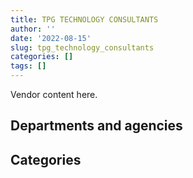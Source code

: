 ```yaml
---
title: TPG TECHNOLOGY CONSULTANTS
author: ''
date: '2022-08-15'
slug: tpg_technology_consultants
categories: []
tags: []
---
```


<script src="/rmarkdown-libs/htmlwidgets/htmlwidgets.js"></script>
<link href="/rmarkdown-libs/datatables-css/datatables-crosstalk.css" rel="stylesheet" />
<script src="/rmarkdown-libs/datatables-binding/datatables.js"></script>
<script src="/rmarkdown-libs/jquery/jquery-3.6.0.min.js"></script>
<link href="/rmarkdown-libs/dt-core-bootstrap/css/dataTables.bootstrap.min.css" rel="stylesheet" />
<link href="/rmarkdown-libs/dt-core-bootstrap/css/dataTables.bootstrap.extra.css" rel="stylesheet" />
<script src="/rmarkdown-libs/dt-core-bootstrap/js/jquery.dataTables.min.js"></script>
<script src="/rmarkdown-libs/dt-core-bootstrap/js/dataTables.bootstrap.min.js"></script>
<link href="/rmarkdown-libs/crosstalk/css/crosstalk.min.css" rel="stylesheet" />
<script src="/rmarkdown-libs/crosstalk/js/crosstalk.min.js"></script>
<script src="/rmarkdown-libs/htmlwidgets/htmlwidgets.js"></script>
<link href="/rmarkdown-libs/datatables-css/datatables-crosstalk.css" rel="stylesheet" />
<script src="/rmarkdown-libs/datatables-binding/datatables.js"></script>
<script src="/rmarkdown-libs/jquery/jquery-3.6.0.min.js"></script>
<link href="/rmarkdown-libs/dt-core-bootstrap/css/dataTables.bootstrap.min.css" rel="stylesheet" />
<link href="/rmarkdown-libs/dt-core-bootstrap/css/dataTables.bootstrap.extra.css" rel="stylesheet" />
<script src="/rmarkdown-libs/dt-core-bootstrap/js/jquery.dataTables.min.js"></script>
<script src="/rmarkdown-libs/dt-core-bootstrap/js/dataTables.bootstrap.min.js"></script>
<link href="/rmarkdown-libs/crosstalk/css/crosstalk.min.css" rel="stylesheet" />
<script src="/rmarkdown-libs/crosstalk/js/crosstalk.min.js"></script>

Vendor content here.

## Departments and agencies

<div id="htmlwidget-1" style="width:100%;height:auto;" class="datatables html-widget"></div>
<script type="application/json" data-for="htmlwidget-1">{"x":{"style":"bootstrap","filter":"none","vertical":false,"data":[["<a href=\"/departments/aandc-aadnc/\">Crown-Indigenous Relations and Northern Affairs Canada<\/a>","<a href=\"/departments/atssc-scdata/\">Administrative Tribunals Support Service of Canada<\/a>","<a href=\"/departments/cbsa-asfc/\">Canada Border Services Agency<\/a>","<a href=\"/departments/cic/\">Immigration, Refugees and Citizenship Canada<\/a>","<a href=\"/departments/cra-arc/\">Canada Revenue Agency<\/a>","<a href=\"/departments/csc-scc/\">Correctional Service of Canada<\/a>","<a href=\"/departments/dfatd-maecd/\">Global Affairs Canada<\/a>","<a href=\"/departments/dnd-mdn/\">National Defence<\/a>","<a href=\"/departments/esdc-edsc/\">Employment and Social Development Canada<\/a>","<a href=\"/departments/ic/\">Innovation, Science and Economic Development Canada<\/a>","<a href=\"/departments/isc-sac/\">Indigenous Services Canada<\/a>","<a href=\"/departments/pwgsc-tpsgc/\">Public Services and Procurement Canada<\/a>","<a href=\"/departments/rcmp-grc/\">Royal Canadian Mounted Police<\/a>","<a href=\"/departments/ssc-spc/\">Shared Services Canada<\/a>","<a href=\"/departments/statcan/\">Statistics Canada<\/a>","<a href=\"/departments/tbs-sct/\">Treasury Board of Canada Secretariat<\/a>","<a href=\"/departments/tc/\">Transport Canada<\/a>","<a href=\"/departments/vac-acc/\">Veterans Affairs Canada<\/a>"],["$    477,416.79",null,"$  4,245,031.46","$     42,920.56","$  3,222,335.08",null,"$    255,711.32","$  1,349,692.48",null,"$    815,600.21",null,"$  3,268,254.25","$     65,555.46","$ 11,807,083.68",null,null,"$    575,890.19","$ 10,522,695.81"],["$    246,800.21","$     44,797.92","$  6,531,500.45","$    337,005.11","$  8,196,876.55",null,"$    224,505.23","$  4,985,951.33",null,"$    726,612.71",null,"$  5,384,959.22","$     28,839.20","$ 19,470,261.12",null,null,"$    170,359.45","$ 10,522,695.81"],[null,"$     58,455.83","$  7,346,977.74","$     36,149.43","$ 10,766,100.81","$     18,161.85","$    275,636.11","$  4,835,550.42",null,"$    722,415.22",null,"$  5,399,712.54","$  2,142,515.62","$ 20,516,665.21","$    103,225.50","$    818,057.46","$     77,005.85","$ 19,435,629.41"],[null,null,"$  8,923,474.71","$    454,310.29","$ 14,878,241.48",null,"$    292,034.52","$  4,822,338.54","$     46,626.31","$    694,717.76","$     36,792.00","$  5,220,985.30","$  3,112,303.63","$ 15,464,232.40","$     99,440.00","$    998,632.01","$    418,747.34","$ 19,809,160.69"]],"container":"<table class=\"table table-striped table-hover row-border order-column display\">\n  <thead>\n    <tr>\n      <th>Department<\/th>\n      <th>2017-2018<\/th>\n      <th>2018-2019<\/th>\n      <th>2019-2020<\/th>\n      <th>2020-2021<\/th>\n    <\/tr>\n  <\/thead>\n<\/table>","options":{"order":[[4,"desc"]],"pageLength":10,"autoWidth":true,"columnDefs":[],"orderClasses":false}},"evals":[],"jsHooks":[]}</script>

## Categories

<div id="htmlwidget-2" style="width:100%;height:auto;" class="datatables html-widget"></div>
<script type="application/json" data-for="htmlwidget-2">{"x":{"style":"bootstrap","filter":"none","vertical":false,"data":[["<a href=\"/categories/11_defence/\">Defence<\/a>","<a href=\"/categories/2_professional_services/\">Professional services<\/a>","<a href=\"/categories/3_information_technology/\">Information technology<\/a>","<a href=\"/categories/6_industrial_products_and_services/\">Industrial products and services<\/a>","<a href=\"/categories/8_security_and_protection/\">Security and protection<\/a>","<a href=\"/categories/9_human_capital/\">Human capital<\/a>"],["$    873,692.48","$  8,852,201.61","$ 26,716,030.20",null,"$    206,263.01",null],["$  3,865,276.19","$ 12,854,947.07","$ 39,324,578.09",null,"$     81,940.10","$    744,422.87"],["$  3,561,739.55","$ 12,633,959.72","$ 54,729,110.26","$     18,161.85",null,"$  1,609,287.63"],["$  3,552,008.02","$ 16,027,677.84","$ 54,097,716.87",null,null,"$  1,594,634.24"]],"container":"<table class=\"table table-striped table-hover row-border order-column display\">\n  <thead>\n    <tr>\n      <th>Category<\/th>\n      <th>2017-2018<\/th>\n      <th>2018-2019<\/th>\n      <th>2019-2020<\/th>\n      <th>2020-2021<\/th>\n    <\/tr>\n  <\/thead>\n<\/table>","options":{"order":[[4,"desc"]],"pageLength":20,"autoWidth":true,"columnDefs":[],"orderClasses":false,"lengthMenu":[10,20,25,50,100]}},"evals":[],"jsHooks":[]}</script>
